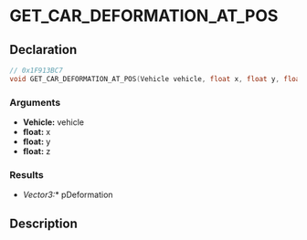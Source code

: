 # GET_CAR_DEFORMATION_AT_POS

## Declaration
```cpp
// 0x1F913BC7
void GET_CAR_DEFORMATION_AT_POS(Vehicle vehicle, float x, float y, float z, Vector3* pDeformation);
```

### Arguments
- **Vehicle:** vehicle
- **float:** x
- **float:** y
- **float:** z

### Results
- **Vector3*:** pDeformation

## Description
